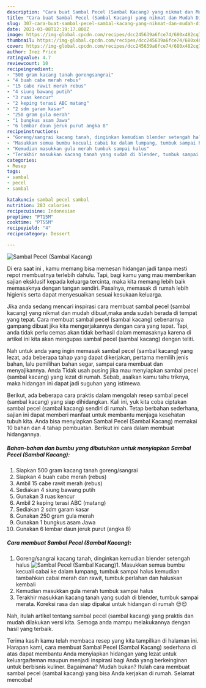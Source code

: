 ```yaml
---
description: "Cara buat Sambal Pecel (Sambal Kacang) yang nikmat dan Mudah Dibuat"
title: "Cara buat Sambal Pecel (Sambal Kacang) yang nikmat dan Mudah Dibuat"
slug: 307-cara-buat-sambal-pecel-sambal-kacang-yang-nikmat-dan-mudah-dibuat
date: 2021-03-08T12:19:17.800Z
image: https://img-global.cpcdn.com/recipes/dcc245639a6fce74/680x482cq70/sambal-pecel-sambal-kacang-foto-resep-utama.jpg
thumbnail: https://img-global.cpcdn.com/recipes/dcc245639a6fce74/680x482cq70/sambal-pecel-sambal-kacang-foto-resep-utama.jpg
cover: https://img-global.cpcdn.com/recipes/dcc245639a6fce74/680x482cq70/sambal-pecel-sambal-kacang-foto-resep-utama.jpg
author: Inez Price
ratingvalue: 4.7
reviewcount: 10
recipeingredient:
- "500 gram kacang tanah gorengsangrai"
- "4 buah cabe merah rebus"
- "15 cabe rawit merah rebus"
- "4 siung bawang putih"
- "3 ruas kencur"
- "2 keping terasi ABC matang"
- "2 sdm garam kasar"
- "250 gram gula merah"
- "1 bungkus asam Jawa"
- "6 lembar daun jeruk purut angka 8"
recipeinstructions:
- "Goreng/sangrai kacang tanah, dinginkan kemudian blender setengah halus"
- "Masukkan semua bumbu kecuali cabai ke dalam lumpang, tumbuk sampai halus kemudian tambahkan cabai merah dan rawit, tumbuk perlahan dan haluskan kembali"
- "Kemudian masukkan gula merah tumbuk sampai halus"
- "Terakhir masukkan kacang tanah yang sudah di blender, tumbuk sampai merata. Koreksi rasa dan siap dipakai untuk hidangan di rumah 😍😍"
categories:
- Resep
tags:
- sambal
- pecel
- sambal

katakunci: sambal pecel sambal 
nutrition: 283 calories
recipecuisine: Indonesian
preptime: "PT15M"
cooktime: "PT55M"
recipeyield: "4"
recipecategory: Dessert

---
```



![Sambal Pecel (Sambal Kacang)](https://img-global.cpcdn.com/recipes/dcc245639a6fce74/680x482cq70/sambal-pecel-sambal-kacang-foto-resep-utama.jpg)

Di era  saat ini , kamu memang bisa memesan hidangan jadi tanpa mesti repot membuatnya terlebih dahulu. Tapi, bagi kamu yang mau memberikan sajian eksklusif kepada keluarga tercinta, maka kita memang lebih baik memasaknya dengan tangan sendiri. Pasalnya, memasak di rumah lebih higienis serta dapat menyesuaikan sesuai kesukaan keluarga.

Jika anda sedang mencari inspirasi cara membuat sambal pecel (sambal kacang) yang nikmat dan mudah dibuat,maka anda sudah berada di tempat yang tepat. Cara membuat sambal pecel (sambal kacang)  sebenarnya gampang dibuat jika kita mengerjakannya dengan cara yang tepat. Tapi, anda tidak perlu cemas akan tidak berhasil dalam memasaknya 
karena di artikel ini kita akan mengupas sambal pecel (sambal kacang) dengan teliti.  



Nah untuk anda yang ingin memasak sambal pecel (sambal kacang) yang lezat, ada beberapa tahap yang dapat dikerjakan, pertama memilih jenis bahan, lalu pemilihan bahan segar, sampai cara membuat dan menyajikannya. Anda Tidak usah pusing jika mau menyiapkan sambal pecel (sambal kacang) yang lezat di rumah. Sebab, asalkan kamu  tahu triknya, maka hidangan ini dapat jadi suguhan yang istimewa.

Berikut, ada beberapa cara praktis  dalam mengolah resep sambal pecel (sambal kacang) yang siap dihidangkan. Kali ini, yuk kita coba ciptakan sambal pecel (sambal kacang) sendiri di rumah. Tetap berbahan sederhana, sajian ini dapat memberi manfaat untuk membantu menjaga kesehatan tubuh kita. Anda bisa menyiapkan Sambal Pecel (Sambal Kacang) memakai 10 bahan dan 4 tahap pembuatan. Berikut ini cara dalam membuat hidangannya.

<!--inarticleads1-->

##### Bahan-bahan dan bumbu yang dibutuhkan untuk menyiapkan Sambal Pecel (Sambal Kacang):

1. Siapkan 500 gram kacang tanah goreng/sangrai
1. Siapkan 4 buah cabe merah (rebus)
1. Ambil 15 cabe rawit merah (rebus)
1. Sediakan 4 siung bawang putih
1. Gunakan 3 ruas kencur
1. Ambil 2 keping terasi ABC (matang)
1. Sediakan 2 sdm garam kasar
1. Gunakan 250 gram gula merah
1. Gunakan 1 bungkus asam Jawa
1. Gunakan 6 lembar daun jeruk purut (angka 8)




<!--inarticleads2-->

##### Cara membuat Sambal Pecel (Sambal Kacang):

1. Goreng/sangrai kacang tanah, dinginkan kemudian blender setengah halus
<img src="https://img-global.cpcdn.com/steps/d6f4b7fdb4f0bfc4/160x128cq70/sambal-pecel-sambal-kacang-langkah-memasak-1-foto.jpg" alt="Sambal Pecel (Sambal Kacang)">1. Masukkan semua bumbu kecuali cabai ke dalam lumpang, tumbuk sampai halus kemudian tambahkan cabai merah dan rawit, tumbuk perlahan dan haluskan kembali
1. Kemudian masukkan gula merah tumbuk sampai halus
1. Terakhir masukkan kacang tanah yang sudah di blender, tumbuk sampai merata. Koreksi rasa dan siap dipakai untuk hidangan di rumah 😍😍




Nah, itulah artikel tentang  sambal pecel (sambal kacang)  yang praktis dan mudah dilakukan versi kita. Semoga anda mampu melakukannya dengan hasil yang terbaik. 

Terima kasih kamu telah membaca resep yang kita tampilkan di halaman ini. Harapan kami, cara membuat  Sambal Pecel (Sambal Kacang) sederhana di atas dapat membantu Anda menyiapkan hidangan yang lezat untuk keluarga/teman maupun menjadi inspirasi bagi Anda yang berkeinginan untuk berbisnis kuliner. Bagaimana? Mudah bukan? Itulah cara membuat sambal pecel (sambal kacang) yang bisa Anda kerjakan di rumah. Selamat mencoba!

